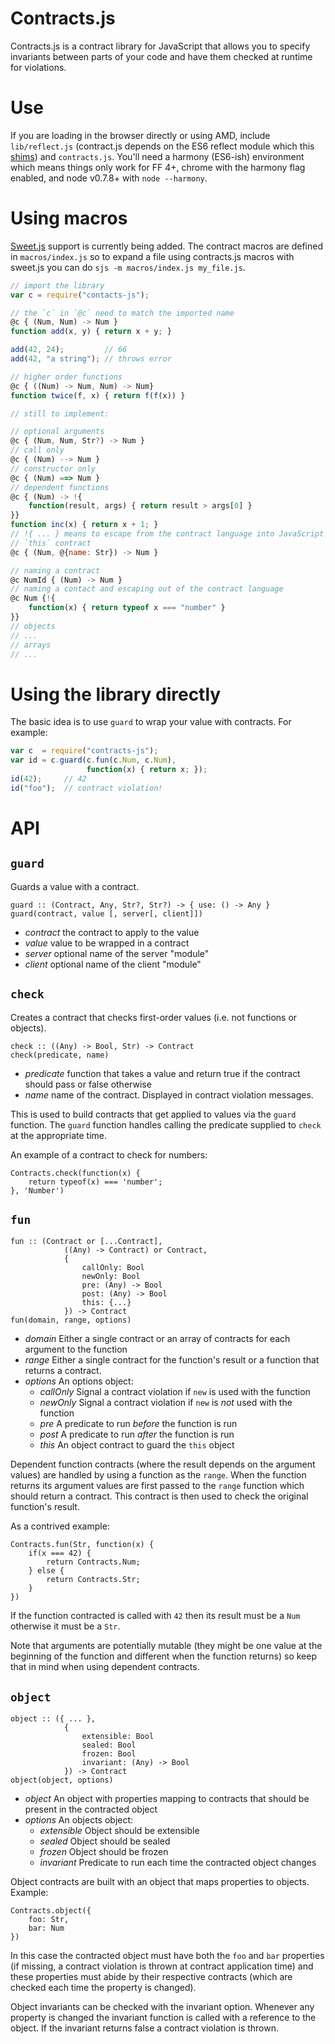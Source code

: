 # Contracts.js

Contracts.js is a contract library for JavaScript that allows you to specify invariants between parts of your code and have them checked at runtime for violations. 

# Use

If you are loading in the browser directly or using AMD, include `lib/reflect.js` (contract.js depends on the ES6 reflect module which this [shims](https://github.com/tvcutsem/harmony-reflect)) and `contracts.js`. You'll need a harmony (ES6-ish) environment which means things only work for FF 4+, chrome with the harmony flag enabled, and node v0.7.8+ with `node --harmony`.

# Using macros

[Sweet.js](http://sweetjs.org) support is currently being added. The contract macros are defined in `macros/index.js` so to expand a file using contracts.js macros with sweet.js you can do `sjs -m macros/index.js my_file.js`. 

```js
// import the library 
var c = require("contacts-js");

// the `c` in `@c` need to match the imported name
@c { (Num, Num) -> Num }
function add(x, y) { return x + y; } 

add(42, 24);         // 66
add(42, "a string"); // throws error

// higher order functions
@c { ((Num) -> Num, Num) -> Num}
function twice(f, x) { return f(f(x)) }

// still to implement:

// optional arguments
@c { (Num, Num, Str?) -> Num }
// call only
@c { (Num) --> Num }
// constructor only
@c { (Num) ==> Num }
// dependent functions
@c { (Num) -> !{
    function(result, args) { return result > args[0] } 
}}
function inc(x) { return x + 1; }
// !{ ... } means to escape from the contract language into JavaScript
// `this` contract
@c { (Num, @{name: Str}) -> Num }

// naming a contract
@c NumId { (Num) -> Num }
// naming a contact and escaping out of the contract language
@c Num {!{
    function(x) { return typeof x === "number" }
}}
// objects
// ...
// arrays
// ...
```

# Using the library directly

The basic idea is to use `guard` to wrap your value with contracts. For example:

```js
var c  = require("contracts-js");
var id = c.guard(c.fun(c.Num, c.Num),
                 function(x) { return x; });
id(42);     // 42
id("foo");  // contract violation!
```

# API

## `guard`


Guards a value with a contract.

	guard :: (Contract, Any, Str?, Str?) -> { use: () -> Any }
    guard(contract, value [, server[, client]])

  * _contract_ the contract to apply to the value
  * _value_ value to be wrapped in a contract
  * _server_ optional name of the server "module"
  * _client_ optional name of the client "module"



## `check`


Creates a contract that checks first-order values (i.e. not functions or objects).

	check :: ((Any) -> Bool, Str) -> Contract
	check(predicate, name)

  * _predicate_ function that takes a value and return true if the contract should pass or false otherwise
  * _name_ name of the contract. Displayed in contract violation messages.

This is used to build contracts that get applied to values via the `guard` function. The `guard` function handles calling the predicate supplied to `check` at the appropriate time.

An example of a contract to check for numbers:
	
	Contracts.check(function(x) { 
		return typeof(x) === 'number'; 
	}, 'Number')

## `fun`

	fun :: (Contract or [...Contract], 
			 	((Any) -> Contract) or Contract,
			 	{
			 		callOnly: Bool
			 		newOnly: Bool
			 		pre: (Any) -> Bool
			 		post: (Any) -> Bool
			 		this: {...}
			 	}) -> Contract
	fun(domain, range, options)

  * _domain_ Either a single contract or an array of contracts for each argument to the function
  * _range_ Either a single contract for the function's result or a function that returns a contract.
  * _options_ An options object:
	* _callOnly_ Signal a contract violation if `new` is used with the function
	* _newOnly_ Signal a contract violation if `new` is _not_ used with the function
	* _pre_ A predicate to run _before_ the function is run
	* _post_ A predicate to run _after_ the function is run
	* _this_ An object contract to guard the `this` object

Dependent function contracts (where the result depends on the argument values) are handled by using a function as the `range`. When the function returns its argument values are first passed to the `range` function which should return a contract. This contract is then used to check the original function's result.

As a contrived example:

	Contracts.fun(Str, function(x) { 
		if(x === 42) {
			return Contracts.Num;
		} else {
			return Contracts.Str;
		}
	})

If the function contracted is called with `42` then its result must be a `Num` otherwise it must be a `Str`.

Note that arguments are potentially mutable (they might be one value at the beginning of the function and different when the function returns) so keep that in mind when using dependent contracts.

## `object`


	object :: ({ ... }, 
				{ 
					extensible: Bool
					sealed: Bool
					frozen: Bool
					invariant: (Any) -> Bool
				}) -> Contract
	object(object, options)

  * _object_ An object with properties mapping to contracts that should be present in the contracted object
  * _options_ An objects object:
    * _extensible_ Object should be extensible
    * _sealed_ Object should be sealed
    * _frozen_ Object should be frozen
    * _invariant_ Predicate to run each time the contracted object changes

Object contracts are built with an object that maps properties to objects. Example:

	Contracts.object({
		foo: Str,
		bar: Num
	})

In this case the contracted object must have both the `foo` and `bar` properties (if missing, a contract violation is thrown at contract application time) and these properties must abide by their respective contracts (which are checked each time the property is changed).

Object invariants can be checked with the invariant option. Whenever any property is changed the invariant function is called with a reference to the object. If the invariant returns false a contract violation is thrown.
